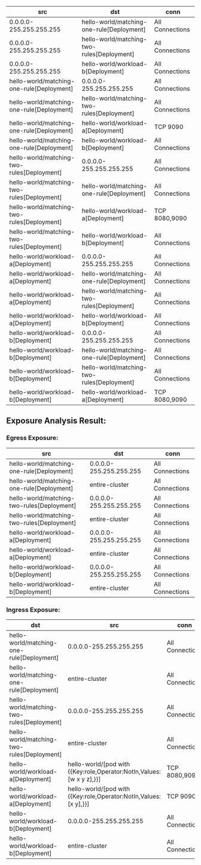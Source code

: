 | src | dst | conn |
|-----|-----|------|
| 0.0.0.0-255.255.255.255 | hello-world/matching-one-rule[Deployment] | All Connections |
| 0.0.0.0-255.255.255.255 | hello-world/matching-two-rules[Deployment] | All Connections |
| 0.0.0.0-255.255.255.255 | hello-world/workload-b[Deployment] | All Connections |
| hello-world/matching-one-rule[Deployment] | 0.0.0.0-255.255.255.255 | All Connections |
| hello-world/matching-one-rule[Deployment] | hello-world/matching-two-rules[Deployment] | All Connections |
| hello-world/matching-one-rule[Deployment] | hello-world/workload-a[Deployment] | TCP 9090 |
| hello-world/matching-one-rule[Deployment] | hello-world/workload-b[Deployment] | All Connections |
| hello-world/matching-two-rules[Deployment] | 0.0.0.0-255.255.255.255 | All Connections |
| hello-world/matching-two-rules[Deployment] | hello-world/matching-one-rule[Deployment] | All Connections |
| hello-world/matching-two-rules[Deployment] | hello-world/workload-a[Deployment] | TCP 8080,9090 |
| hello-world/matching-two-rules[Deployment] | hello-world/workload-b[Deployment] | All Connections |
| hello-world/workload-a[Deployment] | 0.0.0.0-255.255.255.255 | All Connections |
| hello-world/workload-a[Deployment] | hello-world/matching-one-rule[Deployment] | All Connections |
| hello-world/workload-a[Deployment] | hello-world/matching-two-rules[Deployment] | All Connections |
| hello-world/workload-a[Deployment] | hello-world/workload-b[Deployment] | All Connections |
| hello-world/workload-b[Deployment] | 0.0.0.0-255.255.255.255 | All Connections |
| hello-world/workload-b[Deployment] | hello-world/matching-one-rule[Deployment] | All Connections |
| hello-world/workload-b[Deployment] | hello-world/matching-two-rules[Deployment] | All Connections |
| hello-world/workload-b[Deployment] | hello-world/workload-a[Deployment] | TCP 8080,9090 |
## Exposure Analysis Result:
### Egress Exposure:
| src | dst | conn |
|-----|-----|------|
| hello-world/matching-one-rule[Deployment] | 0.0.0.0-255.255.255.255 | All Connections |
| hello-world/matching-one-rule[Deployment] | entire-cluster | All Connections |
| hello-world/matching-two-rules[Deployment] | 0.0.0.0-255.255.255.255 | All Connections |
| hello-world/matching-two-rules[Deployment] | entire-cluster | All Connections |
| hello-world/workload-a[Deployment] | 0.0.0.0-255.255.255.255 | All Connections |
| hello-world/workload-a[Deployment] | entire-cluster | All Connections |
| hello-world/workload-b[Deployment] | 0.0.0.0-255.255.255.255 | All Connections |
| hello-world/workload-b[Deployment] | entire-cluster | All Connections |

### Ingress Exposure:
| dst | src | conn |
|-----|-----|------|
| hello-world/matching-one-rule[Deployment] | 0.0.0.0-255.255.255.255 | All Connections |
| hello-world/matching-one-rule[Deployment] | entire-cluster | All Connections |
| hello-world/matching-two-rules[Deployment] | 0.0.0.0-255.255.255.255 | All Connections |
| hello-world/matching-two-rules[Deployment] | entire-cluster | All Connections |
| hello-world/workload-a[Deployment] | hello-world/[pod with {{Key:role,Operator:NotIn,Values:[w x y z],}}] | TCP 8080,9090 |
| hello-world/workload-a[Deployment] | hello-world/[pod with {{Key:role,Operator:NotIn,Values:[x y],}}] | TCP 9090 |
| hello-world/workload-b[Deployment] | 0.0.0.0-255.255.255.255 | All Connections |
| hello-world/workload-b[Deployment] | entire-cluster | All Connections |
